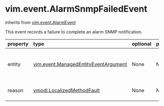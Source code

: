 vim.event.AlarmSnmpFailedEvent
==============================
inherits from [vim.event.AlarmEvent](docs/vim.event.AlarmEvent.md)


This event records a failure to complete an alarm SNMP notification.

| property | type | optional | priv | desc |
|:---------|:-----|:---------|:-----|:-----|
| entity | [vim.event.ManagedEntityEventArgument](vim.event.ManagedEntityEventArgument.md "vim.event.ManagedEntityEventArgument") | None | None | The entity with which the alarm is registered. |
| reason | [vmodl.LocalizedMethodFault](vmodl.LocalizedMethodFault.md "vmodl.LocalizedMethodFault") | None | None | The reason for the failure. |


